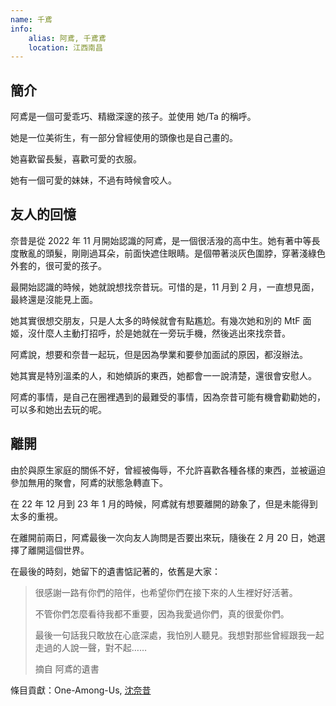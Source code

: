 ```yaml
---
name: 千鳶
info:
    alias: 阿鳶, 千鳶鳶
    location: 江西南昌
---
```


## 簡介

阿鳶是一個可愛乖巧、精緻深邃的孩子。並使用 她/Ta 的稱呼。

她是一位美術生，有一部分曾經使用的頭像也是自己畫的。

她喜歡留長髮，喜歡可愛的衣服。

她有一個可愛的妹妹，不過有時候會咬人。

## 友人的回憶

奈昔是從 2022 年 11 月開始認識的阿鳶，是一個很活潑的高中生。她有著中等長度散亂的頭髮，剛剛過耳朵，前面快遮住眼睛。是個帶著淡灰色圍脖，穿著淺綠色外套的，很可愛的孩子。

最開始認識的時候，她就說想找奈昔玩。可惜的是，11 月到 2 月，一直想見面，最終還是沒能見上面。

她其實很想交朋友，只是人太多的時候就會有點尷尬。有幾次她和別的 MtF 面姬，沒什麼人主動打招呼，於是她就在一旁玩手機，然後逃出來找奈昔。

阿鳶說，想要和奈昔一起玩，但是因為學業和要參加面試的原因，都沒辦法。

她其實是特別溫柔的人，和她傾訴的東西，她都會一一說清楚，還很會安慰人。

阿鳶的事情，是自己在圈裡遇到的最難受的事情，因為奈昔可能有機會勸勸她的，可以多和她出去玩的呢。

## 離開

由於與原生家庭的關係不好，曾經被侮辱，不允許喜歡各種各樣的東西，並被逼迫參加無用的聚會，阿鳶的狀態急轉直下。

在 22 年 12 月到 23 年 1 月的時候，阿鳶就有想要離開的跡象了，但是未能得到太多的重視。

在離開前兩日，阿鳶最後一次向友人詢問是否要出來玩，隨後在 2 月 20 日，她選擇了離開這個世界。

在最後的時刻，她留下的遺書惦記著的，依舊是大家：

> 很感謝一路有你們的陪伴，也希望你們在接下來的人生裡好好活著。
> 
> 不管你們怎麼看待我都不重要，因為我愛過你們，真的很愛你們。
>
> 最後一句話我只敢放在心底深處，我怕別人聽見。我想對那些曾經跟我一起走過的人說一聲，對不起……
> 
> 摘自 阿鳶的遺書 

條目貢獻：One-Among-Us, [沈奈昔](https://twitter.com/chengyiga)

